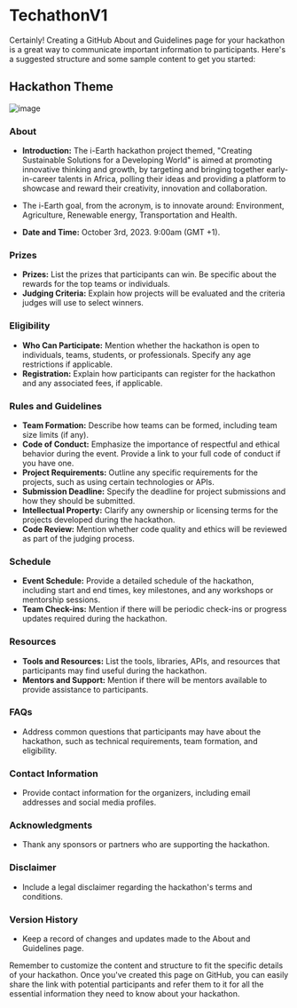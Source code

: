# TechathonV1
Certainly! Creating a GitHub About and Guidelines page for your hackathon is a great way to communicate important information to participants. Here's a suggested structure and some sample content to get you started:

## Hackathon Theme
![image](https://github.com/FITCNigeria/TechathonV1/assets/26925037/0293e522-35df-4545-a60d-6e16fc03199c)


### About
- **Introduction:**
 The i-Earth hackathon project themed, "Creating Sustainable Solutions for a Developing World" is aimed at promoting innovative thinking and growth, by targeting and bringing together early-in-career talents in Africa, polling their ideas and providing a platform to showcase and reward their creativity, innovation and collaboration.

- The i-Earth goal, from the acronym, is to innovate around: Environment, Agriculture, Renewable energy, Transportation and Health.
- **Date and Time:** October 3rd, 2023. 9:00am (GMT +1).
### Prizes
- **Prizes:** List the prizes that participants can win. Be specific about the rewards for the top teams or individuals.
- **Judging Criteria:** Explain how projects will be evaluated and the criteria judges will use to select winners.

### Eligibility
- **Who Can Participate:** Mention whether the hackathon is open to individuals, teams, students, or professionals. Specify any age restrictions if applicable.
- **Registration:** Explain how participants can register for the hackathon and any associated fees, if applicable.

### Rules and Guidelines
- **Team Formation:** Describe how teams can be formed, including team size limits (if any).
- **Code of Conduct:** Emphasize the importance of respectful and ethical behavior during the event. Provide a link to your full code of conduct if you have one.
- **Project Requirements:** Outline any specific requirements for the projects, such as using certain technologies or APIs.
- **Submission Deadline:** Specify the deadline for project submissions and how they should be submitted.
- **Intellectual Property:** Clarify any ownership or licensing terms for the projects developed during the hackathon.
- **Code Review:** Mention whether code quality and ethics will be reviewed as part of the judging process.

### Schedule
- **Event Schedule:** Provide a detailed schedule of the hackathon, including start and end times, key milestones, and any workshops or mentorship sessions.
- **Team Check-ins:** Mention if there will be periodic check-ins or progress updates required during the hackathon.

### Resources
- **Tools and Resources:** List the tools, libraries, APIs, and resources that participants may find useful during the hackathon.
- **Mentors and Support:** Mention if there will be mentors available to provide assistance to participants.

### FAQs
- Address common questions that participants may have about the hackathon, such as technical requirements, team formation, and eligibility.

### Contact Information
- Provide contact information for the organizers, including email addresses and social media profiles.

### Acknowledgments
- Thank any sponsors or partners who are supporting the hackathon.

### Disclaimer
- Include a legal disclaimer regarding the hackathon's terms and conditions.

### Version History
- Keep a record of changes and updates made to the About and Guidelines page.

Remember to customize the content and structure to fit the specific details of your hackathon. Once you've created this page on GitHub, you can easily share the link with potential participants and refer them to it for all the essential information they need to know about your hackathon.
